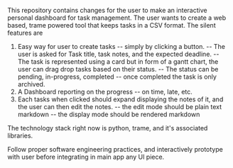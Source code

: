 This repository contains changes for the user to make an interactive personal dashboard for task management.
The user wants to create a web based, trame powered tool that keeps tasks in a CSV format.
The silent features are
1. Easy way for user to create tasks -- simply by clicking a button.
    -- The user is asked for Task title, task notes, and the expected deadline.
    -- The task is represented using a card but in form of a gantt chart, the user can drag drop tasks based on their status.
    -- The status can be pending, in-progress, completed -- once completed the task is only archived.
2. A Dashboard reporting on the progress -- on time, late, etc.
3. Each tasks when clicked should expand displaying the notes of it, and the user can then edit the notes.
  -- the edit mode should be plain text markdown
  -- the display mode should be rendered markdown

The technology stack right now is python, trame, and it's associated libraries.

Follow proper software engineering practices, and interactively prototype with user before integrating in main app any UI piece.
